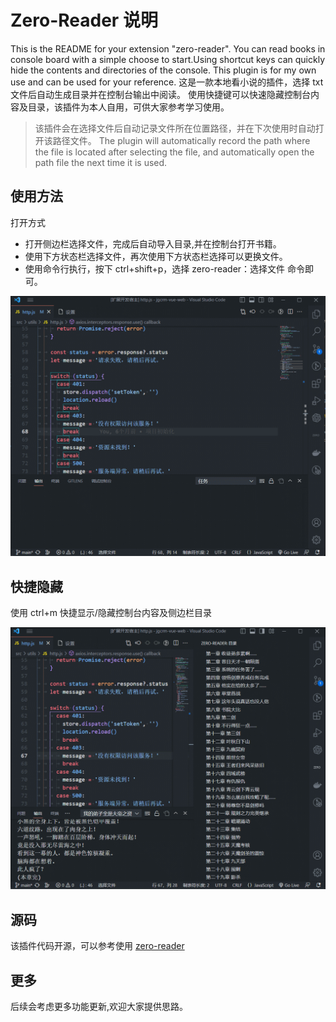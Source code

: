 # Zero-Reader 说明

This is the README for your extension "zero-reader". You can read books in console board with a simple choose to start.Using shortcut keys can quickly hide the contents and directories of the console. This plugin is for my own use and can be used for your reference.
这是一款本地看小说的插件，选择 txt 文件后自动生成目录并在控制台输出中阅读。
使用快捷键可以快速隐藏控制台内容及目录，该插件为本人自用，可供大家参考学习使用。
> 该插件会在选择文件后自动记录文件所在位置路径，并在下次使用时自动打开该路径文件。
> The plugin will automatically record the path where the file is located after selecting the file, and automatically open the path file the next time it is used.

## 使用方法
打开方式
- 打开侧边栏选择文件，完成后自动导入目录,并在控制台打开书籍。
- 使用下方状态栏选择文件，再次使用下方状态栏选择可以更换文件。
- 使用命令行执行，按下 ctrl+shift+p，选择 zero-reader：选择文件 命令即可。
<!-- ![preview1.png](images/start.gif) -->
 <div align="center"> <img src="images/start.gif" width = 600 /> </div>

## 快捷隐藏
使用 ctrl+m 快捷显示/隐藏控制台内容及侧边栏目录
<!-- ![preview1.png](images/hide.gif) -->
 <div align="center"> <img src="images/hide.gif" width = 600 /> </div>

## 源码
该插件代码开源，可以参考使用 [zero-reader](https://github.com/wang-yes/zero-reader-vscode/zero-reader/STUDY.md)

## 更多
后续会考虑更多功能更新,欢迎大家提供思路。